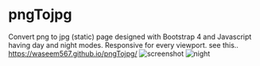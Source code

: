 # pngTojpg
Convert png to jpg (static) page designed with Bootstrap 4 and Javascript having day and night modes. Responsive for every viewport.
see this..
https://waseem567.github.io/pngTojpg/
![screenshot](https://user-images.githubusercontent.com/90834559/134799062-5f1fe2db-6007-4009-8061-c85e23a39794.png)
![night](https://user-images.githubusercontent.com/90834559/134799063-2a9e3ea8-f6ed-4e5d-92b4-ed690e99a649.png)

